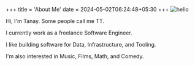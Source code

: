 +++
title = 'About Me'
date = 2024-05-02T06:24:48+05:30
+++
![hello](/dp.png)


Hi, I'm Tanay. Some people call me TT.   

I currently work as a freelance Software Engineer.

I like building software for Data, Infrastructure, and Tooling. 

I'm also interested in Music, Films, Math, and Comedy. 
